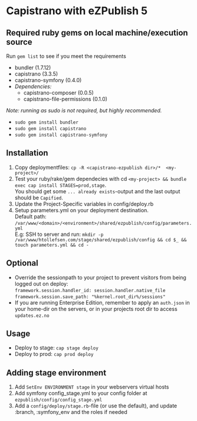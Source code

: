 Capistrano with eZPublish 5
========================

## Required ruby gems on local machine/execution source

Run `gem list` to see if you meet the requirements

* bundler (1.7.12)
* capistrano (3.3.5)
* capistrano-symfony (0.4.0)
* <em>Dependencies:</em>
    * capistrano-composer (0.0.5)
    * capistrano-file-permissions (0.1.0)

<em>Note: running as sudo is not required, but highly recommended.</em>

* `sudo gem install bundler`
* `sudo gem install capistrano`
* `sudo gem install capistrano-symfony`

Installation
--------------
1. Copy deploymentfiles: `cp -R <capistrano-ezpublish dir>/*  <my-project>/`
2. Test your ruby/rake/gem dependecies with cd `<my-project> && bundle exec cap install STAGES=prod,stage`. <br>
You should get some `... already exists`-output and the last output should be `Capified`.
3. Update the Project-Specific variables in config/deploy.rb
4. Setup parameters.yml on your deployment destination. <br>
   Default path: `/var/www/<domain>/<environment>/shared/ezpublish/config/parameters.yml` <br>
   E.g: SSH to server and run: `mkdir -p /var/www/htollefsen.com/stage/shared/ezpublish/config && cd $_ && touch parameters.yml && cd -`

Optional
--------------
* Override the sessionpath to your project to prevent visitors from being logged out on deploy: <br>
`framework.session.handler_id: session.handler.native_file` <br>
`framework.session.save_path: "%kernel.root_dir%/sessions"` <br>
* If you are running Enterprise Edition, remember to apply an `auth.json` in your home-dir on the servers, or in your projects root dir to access `updates.ez.no`

Usage
--------------
* Deploy to stage: `cap stage deploy`
* Deploy to prod: `cap prod deploy`

Adding stage environment
--------------
1. Add `SetEnv ENVIRONMENT stage` in your webservers virtual hosts
2. Add symfony config_stage.yml to your config folder at `ezpublish/config/config_stage.yml`
3. Add a `config/deploy/stage.rb`-file (or use the default), and update :branch, :symfony_env and the roles if needed


